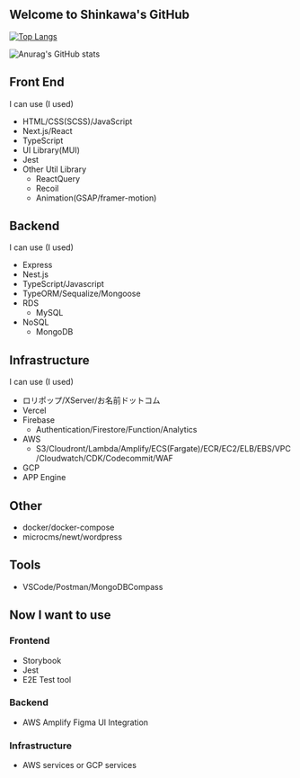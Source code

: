 ## Welcome to Shinkawa's GitHub
[![Top Langs](https://github-readme-stats.vercel.app/api/top-langs/?username=shinkawa-shinji-japan&layout=)](https://github.com/shinkawa-shinji-japan/github-readme-stats)

![Anurag's GitHub stats](https://github-readme-stats.vercel.app/api?username=shinkawa-shinji-japan&show_icons=true&theme=merko)


## Front End
I can use (I used)
* HTML/CSS(SCSS)/JavaScript
* Next.js/React
* TypeScript
* UI Library(MUI)
* Jest
* Other Util Library
  * ReactQuery
  * Recoil
  * Animation(GSAP/framer-motion)


## Backend
I can use (I used)
* Express
* Nest.js
* TypeScript/Javascript
* TypeORM/Sequalize/Mongoose
* RDS
  * MySQL
* NoSQL
  * MongoDB

## Infrastructure
I can use (I used)
* ロリポップ/XServer/お名前ドットコム
* Vercel
* Firebase
  * Authentication/Firestore/Function/Analytics
* AWS
  * S3/Cloudront/Lambda/Amplify/ECS(Fargate)/ECR/EC2/ELB/EBS/VPC/Cloudwatch/CDK/Codecommit/WAF
* GCP
 * APP Engine

## Other
* docker/docker-compose
* microcms/newt/wordpress

## Tools
* VSCode/Postman/MongoDBCompass

## Now I want to use
### Frontend
 * Storybook
 * Jest
 * E2E Test tool

### Backend
 * AWS Amplify Figma UI Integration

### Infrastructure
 * AWS services or GCP services


<!-- ### Hi there 👋 -->

<!--
**shinkawa-shinji-japan/shinkawa-shinji-japan** is a ✨ _special_ ✨ repository because its `README.md` (this file) appears on your GitHub profile.

Here are some ideas to get you started:

- 🔭 I’m currently working on ...
- 🌱 I’m currently learning ...
- 👯 I’m looking to collaborate on ...
- 🤔 I’m looking for help with ...
- 💬 Ask me about ...
- 📫 How to reach me: ...
- 😄 Pronouns: ...
- ⚡ Fun fact: ...
-->
